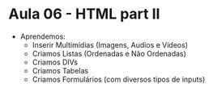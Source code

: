 # Aula 06 - HTML part II

- Aprendemos:
    - Inserir Multimídias (Imagens, Audios e Vídeos)
    - Criamos Listas (Ordenadas e Não Ordenadas)
    - Criamos DIVs
    - Criamos Tabelas 
    - Criamos Formulários (com diversos tipos de inputs)